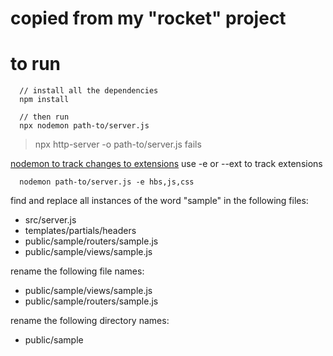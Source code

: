# copied from my "rocket" project
# to run
```
  // install all the dependencies
  npm install

  // then run
  npx nodemon path-to/server.js
```
> npx http-server -o path-to/server.js fails

[nodemon to track changes to extensions](https://github.com/remy/nodemon)
use -e or --ext to track extensions
```
  nodemon path-to/server.js -e hbs,js,css
```

find and replace all instances of the word "sample" in the following files:

- src/server.js
- templates/partials/headers
- public/sample/routers/sample.js
- public/sample/views/sample.js

rename the following file names:
- public/sample/views/sample.js
- public/sample/routers/sample.js

rename the following directory names:

- public/sample

